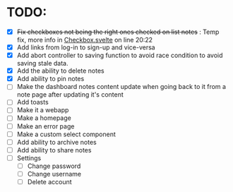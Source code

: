 # TODO:

- [x] ~~Fix checkboxes not being the right ones checked on list notes~~ : Temp fix, more info in [Checkbox.svelte](src/lib/components/Checkbox/Checkbox.svelte) on line 20:22
- [x] Add links from log-in to sign-up and vice-versa
- [x] Add abort controller to saving function to avoid race condition to avoid saving stale data.
- [x] Add the ability to delete notes
- [x] Add ability to pin notes
- [ ] Make the dashboard notes content update when going back to it from a note page after updating it's content
- [ ] Add toasts
- [ ] Make it a webapp
- [ ] Make a homepage
- [ ] Make an error page
- [ ] Make a custom select component
- [ ] Add ability to archive notes
- [ ] Add ability to share notes
- [ ] Settings
  - [ ] Change password
  - [ ] Change username
  - [ ] Delete account
